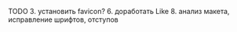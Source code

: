 TODO
  3.  установить favicon?
  6.  доработать Like
  8.  анализ макета, исправление шрифтов, отступов
